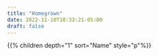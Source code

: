 ```yaml
---
title: "Homegrown"
date: 2022-11-10T10:33:21-05:00
draft: false
---
```


{{% children depth="1"  sort="Name" style="p"%}}
